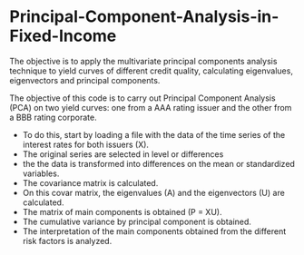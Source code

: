 # Principal-Component-Analysis-in-Fixed-Income
The objective is to apply the multivariate principal components analysis technique to yield curves of different credit quality, calculating eigenvalues, eigenvectors and principal components.

The objective of this code is to carry out Principal Component Analysis (PCA) on two yield curves: one from a AAA rating issuer and the other from a BBB rating corporate.

- To do this, start by loading a file with the data of the time series of the interest rates for both issuers (X).
- The original series are selected in level or differences
- the the data is transformed into differences on the mean or standardized variables.
- The covariance matrix is calculated.
- On this covar matrix, the eigenvalues (A) and the eigenvectors (U) are calculated.
- The matrix of main components is obtained (P = XU).
- The cumulative variance by principal component is obtained.
- The interpretation of the main components obtained from the different risk factors is analyzed.

